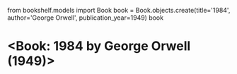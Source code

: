 from bookshelf.models import Book
book = Book.objects.create(title='1984', author='George Orwell', publication_year=1949)
book

# <Book: 1984 by George Orwell (1949)>
